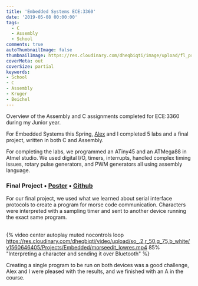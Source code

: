 ```yaml
---
title: 'Embedded Systems ECE:3360' 
date: '2019-05-08 00:00:00'
tags:
  - C
  - Assembly
  - School
comments: true
autoThumbnailImage: false
thumbnailImage: https://res.cloudinary.com/dheqbiqti/image/upload/fl_progressive,r_50:5/v1560649056/Projects/Embedded/embedded_ban.jpg
coverMeta: out
coverSize: partial
keywords:
- School
- C
- Assembly
- Kruger
- Beichel
---
```


Overview of the Assembly and C assignments completed for ECE:3360 during my 
Junior year.
</br>
<!-- excerpt -->
For Embedded Systems this Spring, [Alex](https://github.com/abpwrs/) and I completed 5 labs and a final project, written in both C and Assembly.

For completing the labs, we programmed an ATiny45 and an ATMega88 in Atmel studio. We used digital I/O, timers, interrupts, handled complex timing issues, rotary pulse generators, and PWM generators all using assembly language.

### Final Project • [Poster](https://github.com/abpwrs/ece-3360-sp19/blob/master/final/FinalPoster.pdf) • [Github](https://github.com/abpwrs/ece-3360-sp19/blob/master/final/FinalProjectDir/FinalProjectDir/main.c)

For our final project, we used what we learned about serial interface protocols to create a program for morse code communication. Characters were interpreted with a sampling timer and sent to another device running the exact same program.</br></br>

{% video center autoplay muted nocontrols loop
https://res.cloudinary.com/dheqbiqti/video/upload/so_.2,r_50,q_75,b_white/v1560646405/Projects/Embedded/morseedit_lowres.mp4
85% "Interpreting a character and sending it over Bluetooth" %}

Creating a single program to be run on both devices was a good challenge, Alex and I were pleased with the results, and we finished with an A in the course.